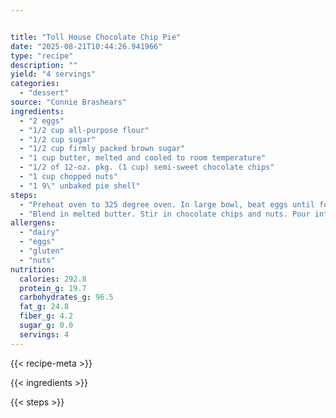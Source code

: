 ```yaml
---


title: "Toll House Chocolate Chip Pie"
date: "2025-08-21T10:44:26.941966"
type: "recipe"
description: ""
yield: "4 servings"
categories:
  - "dessert"
source: "Connie Brashears"
ingredients:
  - "2 eggs"
  - "1/2 cup all-purpose flour"
  - "1/2 cup sugar"
  - "1/2 cup firmly packed brown sugar"
  - "1 cup butter, melted and cooled to room temperature"
  - "1/2 of 12-oz. pkg. (1 cup) semi-sweet chocolate chips"
  - "1 cup chopped nuts"
  - "1 9\" unbaked pie shell"
steps:
  - "Preheat oven to 325 degree oven. In large bowl, beat eggs until foamy. Add flour, sugar and brown sugar; beta until well blended."
  - "Blend in melted butter. Stir in chocolate chips and nuts. Pour into pie shell. Bake at 325 degrees for 1 hour. Serve warm with whipped cream or ice cream, if desired. Makes one pie. Recipe may be doubled. Bake two pies, freeze one for later use."
allergens:
  - "dairy"
  - "eggs"
  - "gluten"
  - "nuts"
nutrition:
  calories: 292.8
  protein_g: 19.7
  carbohydrates_g: 96.5
  fat_g: 24.8
  fiber_g: 4.2
  sugar_g: 0.0
  servings: 4
---
```


{{< recipe-meta >}}

{{< ingredients >}}

{{< steps >}}
